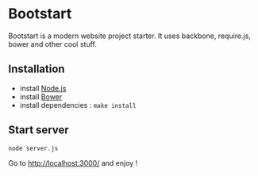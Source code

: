 # Bootstart

Bootstart is a modern website project starter. It uses backbone, require.js, bower and other cool stuff.


## Installation

* install [Node.js](http://www.nodejs.org/)
* install [Bower](https://github.com/twitter/bower)
* install dependencies : `make install`

## Start server

`node server.js`

Go to [http://localhost:3000/](http://localhost:3000/) and enjoy !